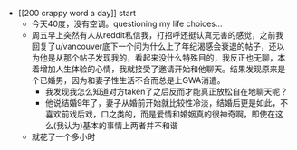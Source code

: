 - [[200 crappy word a day]] start
	- 今天40度，没有空调。questioning my life choices...
	- 周五早上突然有人从reddit私信我，打招呼还挺认真无害的感觉，之前我回复了u/vancouver底下一个问为什么上了年纪渴感会衰退的帖子，还以为他是从那个帖子发现我的，看起来没什么特殊目的，我反正也无聊，本着增加人生体验的心情，我就接受了邀请开始和他聊天。结果发现原来是个已婚男，因为和妻子性生活不合而总是上GWA消遣。
		- 我发现我怎么知道对方taken了之后反而才能真正放松自在地聊天呢？
		- 他说结婚9年了，妻子从婚前开始就比较性冷淡，结婚后更是如此，不喜欢前戏后戏，口之类的，而是爱情和婚姻真的很神奇啊，即使在这么(我认为)基本的事情上两者并不和谐
	- 就花了一个多小时